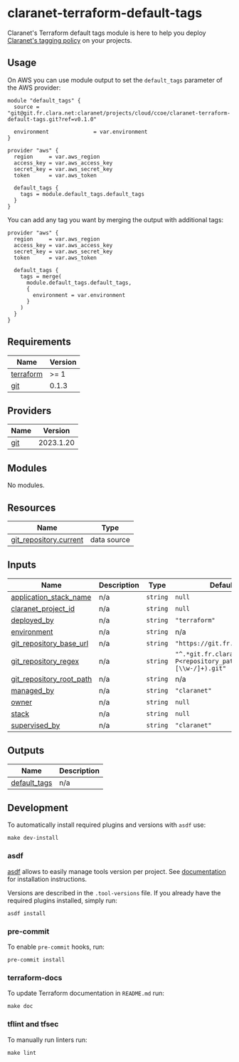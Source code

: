 # claranet-terraform-default-tags

Claranet's Terraform default tags module is here to help you deploy
[Claranet's tagging policy](https://claranet-fr.atlassian.net/wiki/spaces/CCoE/pages/782927917/Tagging+Policy+v2)
on your projects.

## Usage

On AWS you can use module output to set the `default_tags` parameter of the
AWS provider:

```hcl
module "default_tags" {
  source = "git@git.fr.clara.net:claranet/projects/cloud/ccoe/claranet-terraform-default-tags.git?ref=v0.1.0"

  environment              = var.environment
}

provider "aws" {
  region     = var.aws_region
  access_key = var.aws_access_key
  secret_key = var.aws_secret_key
  token      = var.aws_token

  default_tags {
    tags = module.default_tags.default_tags
  }
}
```

You can add any tag you want by merging the output with additional tags:

```hcl
provider "aws" {
  region     = var.aws_region
  access_key = var.aws_access_key
  secret_key = var.aws_secret_key
  token      = var.aws_token

  default_tags {
    tags = merge(
      module.default_tags.default_tags,
      {
        environment = var.environment
      }
    )
  }
}
```

<!-- BEGINNING OF PRE-COMMIT-TERRAFORM DOCS HOOK -->
## Requirements

| Name | Version |
|------|---------|
| <a name="requirement_terraform"></a> [terraform](#requirement\_terraform) | >= 1 |
| <a name="requirement_git"></a> [git](#requirement\_git) | 0.1.3 |

## Providers

| Name | Version |
|------|---------|
| <a name="provider_git"></a> [git](#provider\_git) | 2023.1.20 |

## Modules

No modules.

## Resources

| Name | Type |
|------|------|
| [git_repository.current](https://registry.terraform.io/providers/innovationnorway/git/0.1.3/docs/data-sources/repository) | data source |

## Inputs

| Name | Description | Type | Default | Required |
|------|-------------|------|---------|:--------:|
| <a name="input_application_stack_name"></a> [application\_stack\_name](#input\_application\_stack\_name) | n/a | `string` | `null` | no |
| <a name="input_claranet_project_id"></a> [claranet\_project\_id](#input\_claranet\_project\_id) | n/a | `string` | `null` | no |
| <a name="input_deployed_by"></a> [deployed\_by](#input\_deployed\_by) | n/a | `string` | `"terraform"` | no |
| <a name="input_environment"></a> [environment](#input\_environment) | n/a | `string` | n/a | yes |
| <a name="input_git_repository_base_url"></a> [git\_repository\_base\_url](#input\_git\_repository\_base\_url) | n/a | `string` | `"https://git.fr.clara.net"` | no |
| <a name="input_git_repository_regex"></a> [git\_repository\_regex](#input\_git\_repository\_regex) | n/a | `string` | `"^.*git.fr.clara.net[:/](?P<repository_path>[\\w-/]+).git"` | no |
| <a name="input_git_repository_root_path"></a> [git\_repository\_root\_path](#input\_git\_repository\_root\_path) | n/a | `string` | n/a | yes |
| <a name="input_managed_by"></a> [managed\_by](#input\_managed\_by) | n/a | `string` | `"claranet"` | no |
| <a name="input_owner"></a> [owner](#input\_owner) | n/a | `string` | `null` | no |
| <a name="input_stack"></a> [stack](#input\_stack) | n/a | `string` | `null` | no |
| <a name="input_supervised_by"></a> [supervised\_by](#input\_supervised\_by) | n/a | `string` | `"claranet"` | no |

## Outputs

| Name | Description |
|------|-------------|
| <a name="output_default_tags"></a> [default\_tags](#output\_default\_tags) | n/a |
<!-- END OF PRE-COMMIT-TERRAFORM DOCS HOOK -->

## Development

To automatically install required plugins and versions with `asdf` use:

```shell
make dev-install
```

### asdf

[asdf](https://github.com/asdf-vm/asdf) allows to easily manage tools version
per project.
See [documentation](https://asdf-vm.com/guide/getting-started.html#_3-install-asdf)
for installation instructions.

Versions are described in the `.tool-versions` file. If you already have the
required plugins installed, simply run:

```shell
asdf install
```

### pre-commit

To enable `pre-commit` hooks, run:

```shell
pre-commit install
```

### terraform-docs

To update Terraform documentation in `README.md` run:

```shell
make doc
```

### tflint and tfsec

To manually run linters run:

```shell
make lint
```
